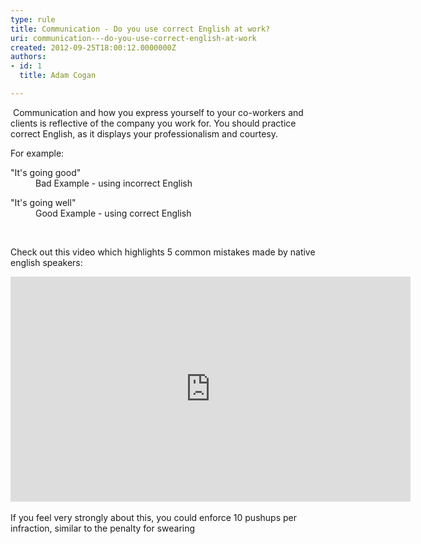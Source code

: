 ```yaml
---
type: rule
title: Communication - Do you use correct English at work?
uri: communication---do-you-use-correct-english-at-work
created: 2012-09-25T18:00:12.0000000Z
authors:
- id: 1
  title: Adam Cogan

---
```




<span class='intro'> <p>​​
                    Communication and how you express yourself to your co-workers and clients is reflective
                    of the company you work for. You should&#160;practice correct English,
                    as it displays your professionalism and courtesy.&#160;<br></p><p>​For example&#58;
                </p> </span>

<dl class="bad"><dt>&quot;It's going good&quot; </dt><dd> Bad Example - using incorrect English&#160;</dd></dl><dl class="good"><dt>&quot;It's going well&quot;<br></dt><dd>Good Example - using correct English</dd></dl><p>&#160;</p><p>Check out this video which highlights 5 common mistakes made by native english speakers&#58;</p>
<iframe width="640" height="360" src="https&#58;//www.youtube.com/embed/75CP1xyoNFo" frameborder="0"></iframe><div>​<br></div><div>If you feel very strongly about this, you could enforce 10 pushups per infraction, similar to the penalty for&#160;swearing</div>


